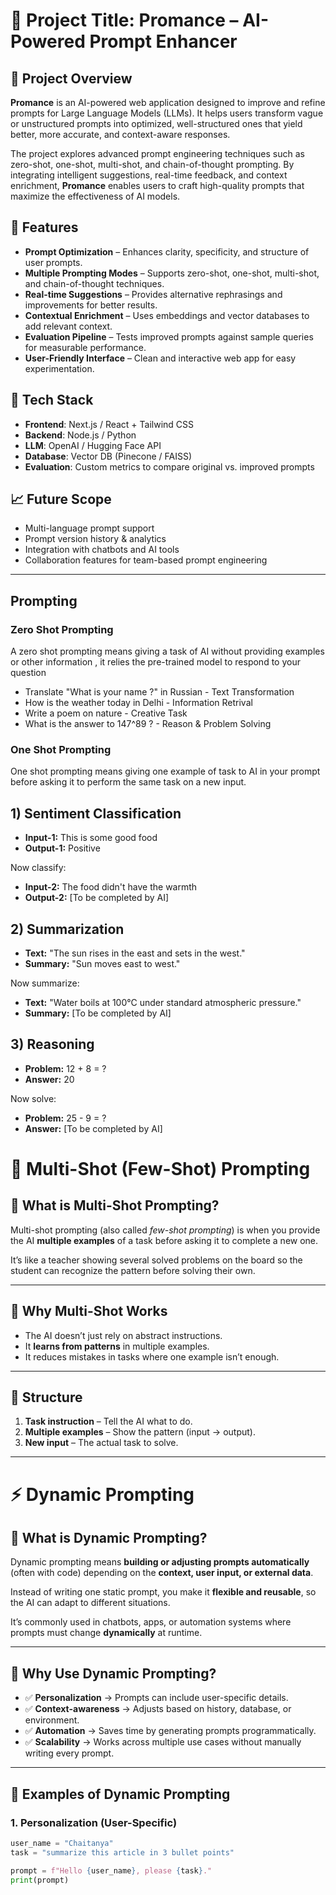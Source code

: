 # 📌 Project Title: Promance – AI-Powered Prompt Enhancer  

## 🚀 Project Overview  
**Promance** is an AI-powered web application designed to improve and refine prompts for Large Language Models (LLMs). It helps users transform vague or unstructured prompts into optimized, well-structured ones that yield better, more accurate, and context-aware responses.  

The project explores advanced prompt engineering techniques such as zero-shot, one-shot, multi-shot, and chain-of-thought prompting. By integrating intelligent suggestions, real-time feedback, and context enrichment, **Promance** enables users to craft high-quality prompts that maximize the effectiveness of AI models.  

## 🔧 Features  
- **Prompt Optimization** – Enhances clarity, specificity, and structure of user prompts.  
- **Multiple Prompting Modes** – Supports zero-shot, one-shot, multi-shot, and chain-of-thought techniques.  
- **Real-time Suggestions** – Provides alternative rephrasings and improvements for better results.  
- **Contextual Enrichment** – Uses embeddings and vector databases to add relevant context.  
- **Evaluation Pipeline** – Tests improved prompts against sample queries for measurable performance.  
- **User-Friendly Interface** – Clean and interactive web app for easy experimentation.  

## 🎯 Tech Stack  
- **Frontend**: Next.js / React + Tailwind CSS  
- **Backend**: Node.js / Python  
- **LLM**: OpenAI / Hugging Face API  
- **Database**: Vector DB (Pinecone / FAISS)  
- **Evaluation**: Custom metrics to compare original vs. improved prompts  

## 📈 Future Scope  
- Multi-language prompt support  
- Prompt version history & analytics  
- Integration with chatbots and AI tools  
- Collaboration features for team-based prompt engineering 

---

## Prompting 


### Zero Shot Prompting 

  A zero shot prompting means giving a task of AI without providing examples or other information , it relies the pre-trained model to respond to your question

 * Translate "What is your name ?" in Russian - Text Transformation
 * How is the weather today in Delhi - Information Retrival 
 * Write a poem on nature - Creative Task
 * What is the answer to 147^89 ? - Reason & Problem Solving

 ### One Shot Prompting

One shot prompting means giving one example of task to AI in your prompt before asking it to perform the same task on a new input.

## 1) Sentiment Classification

* **Input-1:** This is some good food
* **Output-1:** Positive

Now classify:

* **Input-2:** The food didn't have the warmth
* **Output-2:** [To be completed by AI]

## 2) Summarization

* **Text:** "The sun rises in the east and sets in the west."
* **Summary:** "Sun moves east to west."

Now summarize:

* **Text:** "Water boils at 100°C under standard atmospheric pressure."
* **Summary:** [To be completed by AI]

## 3) Reasoning

* **Problem:** 12 + 8 = ?
* **Answer:** 20

Now solve:

* **Problem:** 25 - 9 = ?
* **Answer:** [To be completed by AI]

# 🧠 Multi-Shot (Few-Shot) Prompting

## 🔹 What is Multi-Shot Prompting?
Multi-shot prompting (also called *few-shot prompting*) is when you provide the AI **multiple examples** of a task before asking it to complete a new one.  

It’s like a teacher showing several solved problems on the board so the student can recognize the pattern before solving their own.

---

## 🔹 Why Multi-Shot Works
- The AI doesn’t just rely on abstract instructions.  
- It **learns from patterns** in multiple examples.  
- It reduces mistakes in tasks where one example isn’t enough.  

---

## 🔹 Structure
1. **Task instruction** – Tell the AI what to do.  
2. **Multiple examples** – Show the pattern (input → output).  
3. **New input** – The actual task to solve.  

---
# ⚡ Dynamic Prompting

## 🔹 What is Dynamic Prompting?  
Dynamic prompting means **building or adjusting prompts automatically** (often with code) depending on the **context, user input, or external data**.  

Instead of writing one static prompt, you make it **flexible and reusable**, so the AI can adapt to different situations.  

It’s commonly used in chatbots, apps, or automation systems where prompts must change **dynamically** at runtime.  

---

## 🔹 Why Use Dynamic Prompting?  
- ✅ **Personalization** → Prompts can include user-specific details.  
- ✅ **Context-awareness** → Adjusts based on history, database, or environment.  
- ✅ **Automation** → Saves time by generating prompts programmatically.  
- ✅ **Scalability** → Works across multiple use cases without manually writing every prompt.  

---

## 🔹 Examples of Dynamic Prompting  

### 1. Personalization (User-Specific)  
```python
user_name = "Chaitanya"
task = "summarize this article in 3 bullet points"

prompt = f"Hello {user_name}, please {task}."
print(prompt)



